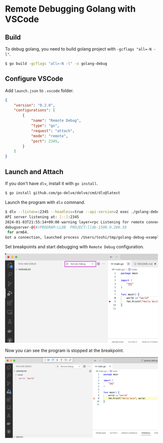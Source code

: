 # Remote Debugging Golang with VSCode

## Build

To debug golang, you need to build golang project with `-gcflags "all=-N -l"`.

```bash
$ go build -gcflags "all=-N -l" -o golang-debug
```

## Configure VSCode

Add `launch.json` to `.vscode` folder.

```json
{
    "version": "0.2.0",
    "configurations": [
        {
            "name": "Remote Debug",
            "type": "go",
            "request": "attach",
            "mode": "remote",
            "port": 2345,
        }
    ]
}
```

## Launch and Attach

If you don't have `dlv`, install it with `go install`.

```bash
$ go install github.com/go-delve/delve/cmd/dlv@latest
```

Launch the program with `dlv` command.

```bash
$ dlv --listen=:2345 --headless=true --api-version=2 exec ./golang-debug
API server listening at: [::]:2345
2024-01-03T21:55:14+09:00 warning layer=rpc Listening for remote connections (connections are not authenticated nor encrypted)
debugserver-@(#)PROGRAM:LLDB  PROJECT:lldb-1500.0.200.58
 for arm64.
Got a connection, launched process /Users/toshi/tmp/golang-debug-example/golang-debug (pid = 96092).

```

Set breakpoints and start debugging with `Remote Debug` configuration.

![Button](./img/btn-debug.png)

Now you can see the program is stopped at the breakpoint.

![Debugging](./img/debugging.png)


